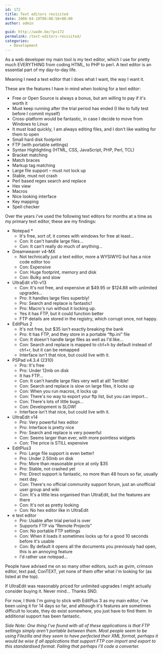 ```yaml
---
id: 172
title: Text editors revisited
date: 2008-04-10T00:08:58+00:00
author: admin

guid: http://wade.be/?p=172
permalink: /text-editors-revisited/
categories:
  - Development
---
```

<p class="lead">
  As a web developer my main tool is my text editor, which I use for pretty much EVERYTHING from coding HTML, to PHP to perl. A text editor is an essential part of my day-to-day life.
</p>

Meaning I need a text editor that I does what I want, the way I want it.

<!--more-->These are the features I have in mind when looking for a text editor:

  * Free or Open Source is always a bonus, but am willing to pay if it's worth it
  * Must keep running after the trial period has ended (I like to fully test before I commit myself)
  * Cross-platform would be fantastic, in case I decide to move from Windows to Linux
  * It must load quickly, I am always editing files, and I don't like waiting for them to open
  * Small hard disk footprint
  * FTP (with portable settings)
  * Syntax Highlighting (HTML, CSS, JavaScript, PHP, Perl, TCL)
  * Bracket matching
  * Match braces
  * Markup tag matching
  * Large file support &#8211; must not lock up
  * Stable, must not crash
  * Perl based regex search and replace
  * Hex view
  * Macros
  * Nice looking interface
  * Key mapping
  * Spell checker

Over the years i've used the following text editors for months at a time as my primary text editor, these are my findings:

  * Notepad * 
      * It's free, sort of, it comes with windows for free at least&#8230;
      * Con: It can't handle large files&#8230;
      * Con: It can't really do much of anything&#8230;
  * Dreamweaver v4-MX 
      * Not technically just a text editor, more a WYSIWYG but has a nice code editor too
      * Con: Expensive
      * Con: Huge footprint, memory and disk
      * Con: Bulky and slow
  * UltraEdit v10-v13 
      * Con: It's not free, and expensive at $49.95 or $124.88 with unlimited upgrades&#8230;
      * Pro: It handles large files superbly!
      * Pro: Search and replace is fantastic!
      * Pro: Macro's run without it locking up.
      * Yes it has FTP, but it could function better
      * FTP details are stored in the registry, which corrupt once, not happy.
  * EditPlus 2 
      * It's not free, but $35 isn't exactly breaking the bank
      * Pro: It has FTP, and they store in a portable &#8220;ftp.ini&#8221; file
      * Con: It doesn't handle large files as well as I'd like&#8230;
      * Con: Search and replace is mapped to ctrl+h by default instead of ctrl+r, but it can be remapped
      * Interface isn't that nice, but could live with it.
  * PSPad v4.3.4 (2310) 
      * Pro: It's free
      * Pro: Under 12mb on disk
      * It has FTP&#8230;
      * Con: It can't handle large files very well at all! Terrible!
      * Con: Search and replace is slow on large files, it locks up
      * Con: When you run macros, it locks up
      * Con: There's no way to export your ftp list, but you can import&#8230;
      * Con: There's lots of little bugs&#8230;
      * Con: Development is SLOW!
      * Interface isn't that nice, but could live with it.
  * UltraEdit v14 
      * Pro: Very powerful hex editor
      * Pro: Interface is pretty nice
      * Pro: Search and replace is very powerful
      * Con: Seems larger than ever, with more pointless widgets
      * Con: The price is STILL expensive
  * EditPlus3 
      * Pro: Large file support is even better!
      * Pro: Under 2.50mb on disk
      * Pro: More than reasonable price at only $35
      * Pro: Stable, not crashed yet
      * Pro: Direct support is fantastic, no more than 48 hours so far, usually next day.
      * Con: There's no official community support forum, just an unofficial user group and wiki
      * Con: It's a little less organised than UltraEdit, but the features are there
      * Con: It's not as pretty looking
      * Con: No hex editor like in UltraEdit
  * e text editor 
      * Pro: Usable after trial period is over
      * Supports FTP via &#8220;Remote Projects&#8221;
      * Con: No portable FTP settings
      * Con: When it loads it sometimes locks up for a good 10 seconds before it's usable
      * Con: By default it opens all the documents you previously had open, this is an annoying feature
      * I'd rather use notepad&#8230;

People have advised me on so many other editors, such as gvim, crimson editor, text pad, ConTEXT, yet none of them offer what i'm looking for (as listed at the top).

If UltraEdit was reasonably priced for unlimited upgrades I might actually consider buying it. Never mind&#8230; Thanks SND.

For now, I think I'm going to stick with EditPlus 3 as my main editor, i've been using it for 14 days so far, and although it's features are sometimes difficult to locate, they do exist somewhere, you just have to find them. In additional support has been fantastic.

_Side Note: One thing I've found with all of these applications is that FTP settings simply aren't portable between them. Most people seem to be using Filezilla and they seem to have perfected their XML format, perhaps it would be wise if all applications that support FTP can import and export to this standardised format. Failing that perhaps I'll code a converter._